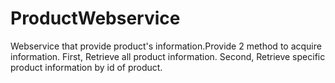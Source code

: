 ProductWebservice
=================

Webservice that provide product's information.Provide 2 method to acquire information. First, Retrieve all product information. Second, Retrieve specific product information by id of product.
